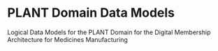 # PLANT Domain Data Models 
Logical Data Models for the PLANT Domain for the Digital Membership Architecture for Medicines Manufacturing
